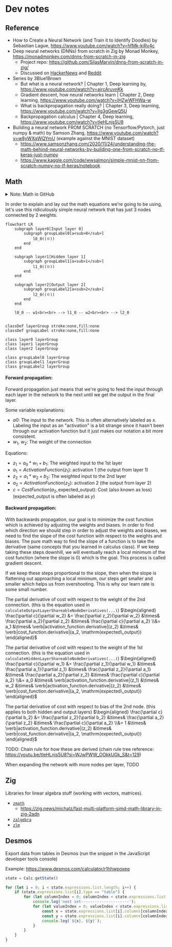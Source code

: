 # Dev notes


## Reference

 - How to Create a Neural Network (and Train it to Identify Doodles) by Sebastian Lague, https://www.youtube.com/watch?v=hfMk-kjRv4c
 - Deep neural networks (DNNs) from scratch in Zig by Monad Monkey, https://monadmonkey.com/dnns-from-scratch-in-zig
    - Project repo: https://github.com/SilasMarvin/dnns-from-scratch-in-zig/
    - Discussed on [HackerNews](https://news.ycombinator.com/item?id=35696776) and [Reddit](https://www.reddit.com/r/Zig/comments/12xz0sf/deep_neural_networks_from_scratch_in_zig/)
 - Series by 3Blue1Brown
    - But what is a neural network? | Chapter 1, Deep learning by, https://www.youtube.com/watch?v=aircAruvnKk
    - Gradient descent, how neural networks learn | Chapter 2, Deep learning, https://www.youtube.com/watch?v=IHZwWFHWa-w
    - What is backpropagation really doing? | Chapter 3, Deep learning, https://www.youtube.com/watch?v=Ilg3gGewQ5U
    - Backpropagation calculus | Chapter 4, Deep learning, https://www.youtube.com/watch?v=tIeHLnjs5U8
 - Building a neural network FROM SCRATCH (no Tensorflow/Pytorch, just numpy & math) by Samson Zhang, https://www.youtube.com/watch?v=w8yWXqWQYmU (example against the MNIST dataset)
    - https://www.samsonzhang.com/2020/11/24/understanding-the-math-behind-neural-networks-by-building-one-from-scratch-no-tf-keras-just-numpy
    - https://www.kaggle.com/code/wwsalmon/simple-mnist-nn-from-scratch-numpy-no-tf-keras/notebook


## Math

<details>
<summary>Note: Math in GitHub</summary>

For my own reference, GitHub uses MathJax to render LaTeX math equations in Markdown
files. If you want to modify some of the equations, you can use this playground,
https://www.mathjax.org/#demo. I am using the delimiter syntax variant ([added in May
2023](https://github.blog/changelog/2023-05-08-new-delimiter-syntax-for-inline-mathematical-expressions/))
where you start the expression with <code>$\`</code> and end it with <code>\`$</code> in
order to avoid syntax conflicts with GitHub markdown.

</details>


In order to explain and lay out the math equations we're going to be using, let's use this
ridiculously simple neural network that has just 3 nodes connected by 2 weights.

```mermaid
flowchart LR
    subgraph layer0[Input layer 0]
        subgraph groupLabel0[a<sub>0</sub>]
            l0_0((ㅇ))
        end
    end

    subgraph layer1[Hidden layer 1]
        subgraph groupLabel1[a<sub>1</sub>]
            l1_0((ㅇ))
        end
    end

    subgraph layer2[Output layer 2]
        subgraph groupLabel2[a<sub>2</sub>]
            l2_0((ㅇ))
        end
    end

    l0_0 -- w1<br><br> --> l1_0 -- w2<br><br> --> l2_0


classDef layerGroup stroke:none,fill:none
classDef groupLabel stroke:none,fill:none

class layer0 layerGroup
class layer1 layerGroup
class layer2 layerGroup

class groupLabel0 layerGroup
class groupLabel1 layerGroup
class groupLabel2 layerGroup
```

#### Forward propagation:

Forward propagation just means that we're going to feed the input through each layer in
the network to the next until we get the output in the final layer.

Some variable explanations:

 - $`a0`$: The input to the network. This is often alternatively labeled as $`x`$. Labeling the input as an "activation" is a bit strange since it hasn't been through our activation function but it just makes our notation a bit more consistent.
 - $`w_1`$, $`w_2`$: The weight of the connection

Equations:

 - $`z_1 = a_0*w_1 + b_1`$: The weighted input to the 1st layer
 - $`a_1 = ActivationFunction(z_1)`$: activation 1 (the output from layer 1)
 - $`z_2 = a_1*w_2 + b_2`$: The weighted input to the 2nd layer
 - $`a_2 = ActivationFunction(z_2)`$: activation 2 (the output from layer 2)
 - $`c = CostFunction(a_2, \mathrm{expected\_output})`$: Cost (also known as loss) ($`\mathrm{expected\_output}`$ is often labeled as $`y`$)


#### Backward propagation:

With backwards propagation, our goal is to minimize the cost function which is achieved
by adjusting the weights and biases. In order to find which direction we should step in
order to adjust the weights and biases, we need to find the slope of the cost function
with respect to the weights and biases. The pure math way to find the slope of a
function is to take the derivative (same concepts that you learned in calculus class).
If we keep taking these steps downhill, we will eventually reach a local minimum of the cost
function (where the slope is 0) which is the goal. This process is called gradient descent.

If we keep these steps proportional to the slope, then when the slope is flattening out
approaching a local minimum, our steps get smaller and smaller which helps us from
overshooting. This is why our learn rate is some small number.

The partial derivative of cost with respect to the weight of the 2nd connection. (this is the equation used in `calculateOutputLayerShareableNodeDerivatives(...)`)
$`\begin{aligned}
\frac{\partial c}{\partial w_2} &= \frac{\partial z_2}{\partial w_2} &\times& \frac{\partial a_2}{\partial z_2} &\times& \frac{\partial c}{\partial a_2}
\\&= a_1 &\times& \verb|activation_function.derivative|(z_2) &\times& \verb|cost_function.derivative|(a_2, \mathrm{expected\_output})
\end{aligned}`$

The partial derivative of cost with respect to the weight of the 1st connection. (this is the equation used in `calculateHiddenLayerShareableNodeDerivatives(...)`)
$`\begin{aligned}
\frac{\partial c}{\partial w_1} &= \frac{\partial z_1}{\partial w_1} &\times& \frac{\partial a_1}{\partial z_1} &\times& \frac{\partial z_2}{\partial a_1} &\times& \frac{\partial a_2}{\partial z_2} &\times& \frac{\partial c}{\partial a_2}
\\&= a_0 &\times& \verb|activation_function.derivative|(z_1) &\times& w_2 &\times& \verb|activation_function.derivative|(z_2)  &\times& \verb|cost_function.derivative|(a_2, \mathrm{expected\_output})
\end{aligned}`$

The partial derivative of cost with respect to bias of the 2nd node. (this applies to both hidden and output layers)
$`\begin{aligned}
\frac{\partial c}{\partial b_2} &= \frac{\partial z_2}{\partial b_2} &\times& \frac{\partial a_2}{\partial z_2} &\times& \frac{\partial c}{\partial a_2}
\\&= 1 &\times& \verb|activation_function.derivative|(z_2) &\times& \verb|cost_function.derivative|(a_2, \mathrm{expected\_output})
\end{aligned}`$

TODO: Chain rule for how these are derived (chain rule tree reference: https://youtu.be/tIeHLnjs5U8?si=WJwPWW_OOkkUGk_S&t=129)


When expanding the network with more nodes per layer, TODO


## Zig

Libraries for linear algebra stuff (working with vectors, matrices).

 - [`zmath`](https://github.com/michal-z/zig-gamedev/tree/main/libs/zmath)
    - https://zig.news/michalz/fast-multi-platform-simd-math-library-in-zig-2adn
 - [`zalgebra`](https://github.com/kooparse/zalgebra)
 - [`zlm`](https://github.com/ziglibs/zlm)



## Desmos

Export data from tables in Desmos (run the snippet in the JavaScript developer tools console)

Example: https://www.desmos.com/calculator/r1hhwpoxeq

```js
state = Calc.getState()

for (let i = 0; i < state.expressions.list.length; i++) {
    if (state.expressions.list[i].type == "table") {
        for (let columnIndex = 0; columnIndex < state.expressions.list[i].columns.length; columnIndex += 2) {
            console.log('next set---------------------');
            for (let valueIndex = 0; valueIndex < state.expressions.list[i].columns[columnIndex].values.length; valueIndex += 1) {
                const x = state.expressions.list[i].columns[columnIndex].values[valueIndex];
                const y = state.expressions.list[i].columns[columnIndex + 1].values[valueIndex];
                console.log(`${x}, ${y}`);
            }
        }
    }
}
```
